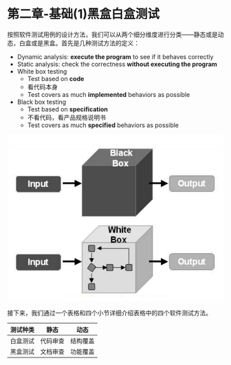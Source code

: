 # 第二章-基础\(1\)黑盒白盒测试

按照软件测试用例的设计方法，我们可以从两个细分维度进行分类——静态或是动态，白盒或是黑盒。首先是几种测试方法的定义：

* Dynamic analysis: **execute the program** to see if it behaves correctly
* Static analysis: check the correctness **without executing the program**
* White box testing
  * Test based on **code**
  * 看代码本身
  * Test covers as much **implemented** behaviors as possible
* Black box testing
  * Test based on **specification**
  * 不看代码，看产品规格说明书
  * Test covers as much **specified** behaviors as possible

![](../.gitbook/assets/18.png)

接下来，我们通过一个表格和四个小节详细介绍表格中的四个软件测试方法。

| 测试种类 | 静态 | 动态 |
| :---: | :---: | :---: |
| 白盒测试 | 代码审查 | 结构覆盖 |
| 黑盒测试 | 文档审查 | 功能覆盖 |

